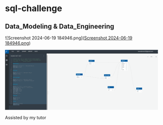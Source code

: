 # sql-challenge
## Data_Modeling &amp; Data_Engineering

![Screenshot 2024-06-19 184946.png]([Screenshot 2024-06-19 184946.png](https://github.com/Keemo162/sql-challenge/blob/Module-1/Screenshot%202024-06-19%20184946.png?raw=true))

<img src="https://github.com/Keemo162/sql-challenge/blob/Module-1/Screenshot%202024-06-19%20184946.png?raw=true">

Assisted by my tutor 
